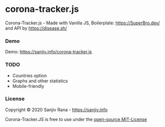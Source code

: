 # corona-tracker.js
Corona-Tracker.js - Made with Vanilla JS, Boilerplate: https://SuperBro.dev/ and API by https://disease.sh/

### Demo
Demo: https://sanjiv.info/corona-tracker.js

### TODO
- Countries option
- Graphs and other statistics
- Mobile-friendly

### License
Copyright © 2020 Sanjiv Rana - https://sanjiv.info 

Corona-Tracker.JS is free to use under the [open-source MIT-License](https://github.com/eync/corona-tracker.js/blob/master/LICENSE)

